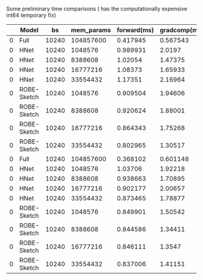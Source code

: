 Some preliminary time comparisons ( has the computationally expensive int64 temporary fix)


|    | Model       |    bs |   mem_params |   forward(ms) |   gradcomp(ms) |   backward(ms) |   total(ms) | msize   | optim   |
|----|-------------|-------|--------------|---------------|----------------|----------------|-------------|---------|---------|
|  0 | Full        | 10240 |    104857600 |      0.417945 |       0.567543 |       0.208248 |     1.19374 | 400.0MB | sgd     |
|  0 | HNet        | 10240 |      1048576 |      0.989931 |       2.0197   |       0.389263 |     3.3989  | 4.0MB   | sgd     |
|  0 | HNet        | 10240 |      8388608 |      1.02054  |       1.47375  |       0.474194 |     2.96849 | 32.0MB  | sgd     |
|  0 | HNet        | 10240 |     16777216 |      1.08373  |       1.65933  |       0.540926 |     3.28399 | 64.0MB  | sgd     |
|  0 | HNet        | 10240 |     33554432 |      1.17351  |       2.16964  |       0.691194 |     4.03435 | 128.0MB | sgd     |
|  0 | ROBE-Sketch | 10240 |      1048576 |      0.909504 |       1.94606  |       0.392547 |     3.24811 | 4.0MB   | sgd     |
|  0 | ROBE-Sketch | 10240 |      8388608 |      0.920624 |       1.88001  |       0.385501 |     3.18613 | 32.0MB  | sgd     |
|  0 | ROBE-Sketch | 10240 |     16777216 |      0.864343 |       1.75268  |       0.356243 |     2.97326 | 64.0MB  | sgd     |
|  0 | ROBE-Sketch | 10240 |     33554432 |      0.802965 |       1.30517  |       0.284022 |     2.39216 | 128.0MB | sgd     |
|  0 | Full        | 10240 |    104857600 |      0.368102 |       0.601148 |       0.337263 |     1.30651 | 400.0MB | adam    |
|  0 | HNet        | 10240 |      1048576 |      1.03706  |       1.92218  |       0.646306 |     3.60554 | 4.0MB   | adam    |
|  0 | HNet        | 10240 |      8388608 |      0.938663 |       1.70895  |       0.590363 |     3.23798 | 32.0MB  | adam    |
|  0 | HNet        | 10240 |     16777216 |      0.902177 |       2.00657  |       0.653778 |     3.56252 | 64.0MB  | adam    |
|  0 | HNet        | 10240 |     33554432 |      0.873465 |       1.78877  |       0.612782 |     3.27502 | 128.0MB | adam    |
|  0 | ROBE-Sketch | 10240 |      1048576 |      0.849901 |       1.50542  |       0.555994 |     2.91131 | 4.0MB   | adam    |
|  0 | ROBE-Sketch | 10240 |      8388608 |      0.844586 |       1.34411  |       0.543756 |     2.73246 | 32.0MB  | adam    |
|  0 | ROBE-Sketch | 10240 |     16777216 |      0.846111 |       1.3547   |       0.587611 |     2.78842 | 64.0MB  | adam    |
|  0 | ROBE-Sketch | 10240 |     33554432 |      0.837006 |       1.41151  |       0.524457 |     2.77297 | 128.0MB | adam    |

